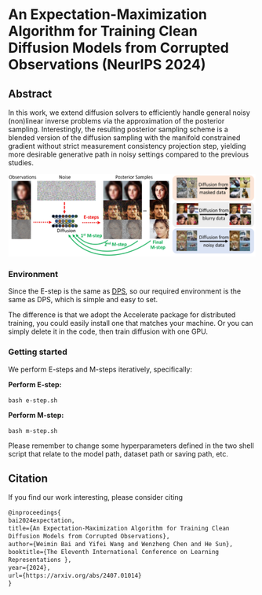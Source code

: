# An Expectation-Maximization Algorithm for Training Clean Diffusion Models from Corrupted Observations (NeurIPS 2024)

## Abstract
In this work, we extend diffusion solvers to efficiently handle general noisy (non)linear inverse problems via the approximation of the posterior sampling. 
Interestingly, the resulting posterior sampling scheme is a blended version of the diffusion sampling with the manifold constrained gradient without strict measurement consistency projection step, yielding more desirable generative path in noisy settings compared to the previous studies.

![cover-img](./data/teaser.png)

### Environment

Since the E-step is the same as [DPS](https://github.com/DPS2022/diffusion-posterior-sampling), so our required environment is the same as DPS, which is simple and easy to set.

The difference is that we adopt the Accelerate package for distributed training, you could easily install one that matches your machine. Or you can simply delete it in the code, then train diffusion with one GPU.

### Getting started

We perform E-steps and M-steps iteratively, specifically:

**Perform E-step:**

`bash e-step.sh`

**Perform M-step:**

`bash m-step.sh`

Please remember to change some hyperparameters defined in the two shell script that relate to the model path, dataset path or saving path, etc.


## Citation
If you find our work interesting, please consider citing

```
@inproceedings{
bai2024expectation,
title={An Expectation-Maximization Algorithm for Training Clean Diffusion Models from Corrupted Observations},
author={Weimin Bai and Yifei Wang and Wenzheng Chen and He Sun},
booktitle={The Eleventh International Conference on Learning Representations },
year={2024},
url={https://arxiv.org/abs/2407.01014}
}
```
